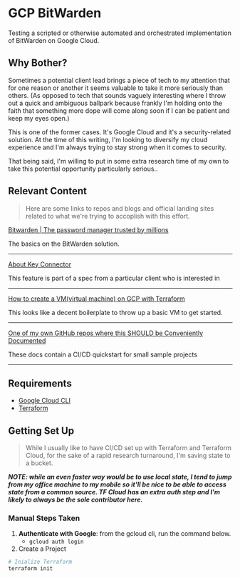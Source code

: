 # GCP BitWarden
Testing a scripted or otherwise automated and orchestrated implementation of BitWarden on Google Cloud.

## Why Bother?
Sometimes a potential client lead brings a piece of tech to my attention that for one reason or another it seems valuable to take it more seriously than others. (As opposed to tech that sounds vaguely interesting where I throw out a quick and ambiguous ballpark because frankly I'm holding onto the faith that something more dope will come along soon if I can be patient and keep my eyes open.)

This is one of the former cases. It's Google Cloud and it's a security-related solution. At the time of this writing, I'm looking to diversify my cloud experience and I'm always trying to stay strong when it comes to security.

That being said, I'm willing to put in some extra research time of my own to take this potential opportunity particularly serious..

## Relevant Content
> Here are some links to repos and blogs and official landing sites related to what we're trying to accoplish with this effort.

[Bitwarden | The password manager trusted by millions](https://bitwarden.com/)

The basics on the BitWarden solution.

--- 
[About Key Connector](https://bitwarden.com/help/about-key-connector/)

This feature is part of a spec from a particular client who is interested in 

--- 
[How to create a VM(virtual machine) on GCP with Terraform](https://www.educative.io/answers/how-to-create-a-vmvirtual-machine-on-gcp-with-terraform)

This looks like a decent boilerplate to throw up a basic VM to get started.

___ 
[One of my own GitHub repos where this SHOULD be Conveniently Documented](https://github.com/jaylong255/blackrainbow-iac)

These docs contain a CI/CD quickstart for small sample projects 

---

## Requirements
- [Google Cloud CLI](https://cloud.google.com/sdk/gcloud)
- [Terraform](https://www.terraform.io/)

## Getting Set Up

> While I usually like to have CI/CD set up with Terraform and Terraform Cloud, for the sake of a rapid research turnaround, I'm saving state to a bucket. 

***NOTE: while an even faster way would be to use local state, I tend to jump from my office machine to my mobile so it'll be nice to be able to access state from a common source. TF Cloud has an extra auth step and I'm likely to always be the sole contributor here.***

### Manual Steps Taken

1. **Authenticate with Google**: from the gcloud cli, run the command below.
    - `gcloud auth login`
2. Create a Project

```bash
# Inialize Terraform
terraform init


```